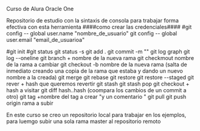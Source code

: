 Curso de Alura Oracle One

Repositorio de estudio 
con la sintaxis de consola para trabajar  forma efectiva con esta herramienta
####como crear las credenciales####
#git config -- global user.name "nombre_de_usuario"
git config -- global user.email "email_de_usuarioa"

#git init 
#git status 
git status -s
git add .
git commit -m ""
git log graph
git log --oneline
git branch + nombre de la nueva rama
git checkmout nombre de la rama a cambiar
git checkout -b nombre de la nueva rama (salta de inmediato creando una copia de la rama que estaba y dando un nuevo nombre a la creada)
git merge
git rebase 
git restore
git restore --staged
git rever + hash que queremos revertir
git stash
git stash pop
git checkout + hash a visitar
git diff hash..hash (coompara los cambios de un commit a otro)
git tag +nombre del tag a crear "y un comentario "
git pull 
git push origin rama a subir


En este curso se creo un repositorio local para trabajar en los ejemplos, para luemgo subir una sola rama master al repositorio remoto
